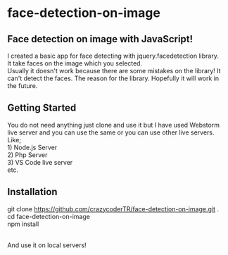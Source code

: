 # face-detection-on-image
## Face detection on image with JavaScript! 

I created a basic app for face detecting with jquery.facedetection library.
<br>
It take faces on the image which you selected.
<br>
Usually it doesn't work because there are some mistakes on the library!
It can't detect the faces. The reason for the library. Hopefully it will work in the future.

## Getting Started
You do not need anything just clone and use it but I have used Webstorm live server and you can use the same or you can use other live servers.
<br>
Like;
<br>
    1) Node.js Server <br>
    2) Php Server <br>
    3) VS Code live server <br>
        etc.
<br>

## Installation
git clone https://github.com/crazycoderTR/face-detection-on-image.git .
<br>
cd face-detection-on-image
<br>
npm install

<br>
And use it on local servers!